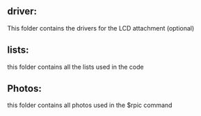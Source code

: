 ## driver:
This folder contains the drivers for the LCD attachment (optional)

## lists: 
this folder contains all the lists used in the code

## Photos:
this folder contains all photos used in the $rpic command

